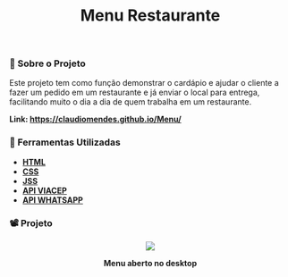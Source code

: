 <h1 align="center">Menu Restaurante</h1>
<br>

### 🚨 Sobre o Projeto

Este projeto tem como função demonstrar o cardápio e ajudar o cliente a fazer um pedido em um restaurante e já enviar o local para entrega, facilitando muito o dia a dia de quem trabalha em um restaurante.

<strong>Link:<strong> https://claudiomendes.github.io/Menu/

### 🔨 Ferramentas Utilizadas

* [HTML](https://developer.mozilla.org/pt-BR/docs/Web/HTML)
* [CSS](https://developer.mozilla.org/pt-BR/docs/Web/CSS)
* [JSS](https://developer.mozilla.org/pt-BR/docs/Web/JavaScript)
* [API VIACEP](https://viacep.com.br/ws/)
* [API WHATSAPP](https://wa.me/+5516993653572?text=Olá)

### 📽️ Projeto 

<div align="center">
    <img  src='./img/cardapio/desktop.gif'></img>
    <p>Menu aberto no desktop</p>
<div>